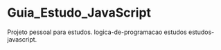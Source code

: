 # Guia_Estudo_JavaScript
Projeto pessoal para estudos. logica-de-programacao estudos estudos-javascript.
